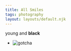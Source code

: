 ```yaml
---
title: All Smiles
tags: photography
layout: layouts/default.njk 
---
```



young and **black** 
<div class="album_">
    <ul>
        <li><img class="album_image" src="{{'images/IMG_2039.jpg'| url }}" alt="gotcha"/></li>
    </ul>
</div>
